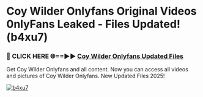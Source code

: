# Coy Wilder Onlyfans Original Videos 0nlyFans Leaked - Files Updated! (b4xu7)

<h3>🔴 CLICK HERE 🌐==►► <a href="https://tinyurl.com/3hn5wdd3" rel="nofollow">Coy Wilder Onlyfans Updated Files</a></h3>

Get Coy Wilder Onlyfans and all content. Now you can access all videos and pictures of Coy Wilder Onlyfans. New Updated Files 2025!

[![b4xu7](https://i.imgur.com/4HnBqBT.gif)](https://tinyurl.com/3hn5wdd3)
